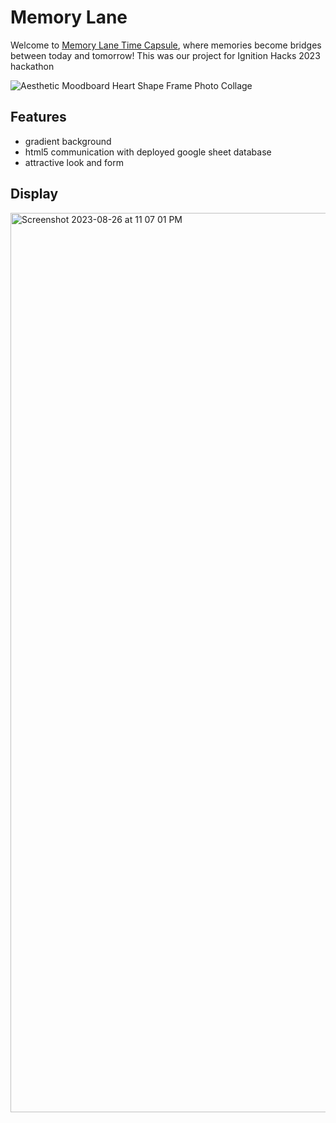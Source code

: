 # Memory Lane
Welcome to [Memory Lane Time Capsule](https://myrahm.github.io/Memory_Lane/), where memories become bridges between today and tomorrow! 
This was our project for Ignition Hacks 2023 hackathon

![Aesthetic Moodboard Heart Shape Frame Photo Collage](https://github.com/myrahm/Memory_Lane/assets/90479534/b023c00c-1154-4ca1-a22b-bf5c0946bd19)

<h2>Features</h2>
<ul>
  <li>gradient background</li>
  <li>html5 communication with deployed google sheet database</li>
  <li>attractive look and form</li>
</ul>

<h2>Display</h2>

[<img width="1439" alt="Screenshot 2023-08-26 at 11 07 01 PM" src="https://github.com/myrahm/Memory_Lane/assets/90479534/0b2a271b-0db7-456f-a43e-cf3ef61c6982">](https://myrahm.github.io/Memory_Lane/)





